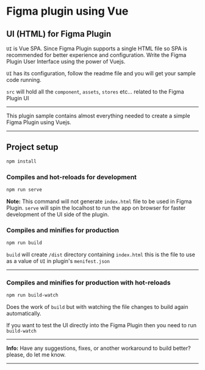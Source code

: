 # Figma plugin using Vue

## UI (HTML) for Figma Plugin

`UI` is Vue SPA. Since Figma Plugin supports a single HTML file so SPA is recommended for better experience and configuration. Write the Figma Plugin User Interface using the power of Vuejs.

`UI` has its configuration, follow the readme file and you will get your sample code running.

`src` will hold all the `component`, `assets`, `stores` etc... related to the Figma Plugin UI

---

This plugin sample contains almost everything needed to create a simple Figma Plugin using Vuejs.

---

## Project setup
```BASH
npm install
```

### Compiles and hot-reloads for development
```BASH
npm run serve
```

**Note:** This command will not generate `index.html` file to be used in Figma Plugin. `serve` will spin the localhost to run the app on browser for faster development of the UI side of the plugin.

### Compiles and minifies for production
```BASH
npm run build
```

`build` will create `/dist` directory containing `index.html` this is the file to use as a value of `UI` in plugin's `menifest.json`

---

### Compiles and minifies for production with hot-reloads
```BASH
npm run build-watch
```

Does the work of `build` but with watching the file changes to build again automatically.

If you want to test the UI directly into the Figma Plugin then you need to run `build-watch`

---

**Info:** Have any suggestions, fixes, or another workaround to build better? please, do let me know.

---